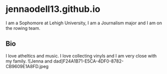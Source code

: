 # jennaodell13.github.io
I am a Sophomore at Lehigh University, I am a Journalism major and I am on the rowing team. 
## Bio
I love atheltics and music. I love collecting vinyls and I am very close with my family. 
![Jenna and dad]F24A1B71-E5CA-4DF0-8782-CB9609E1A8FD.jpeg
